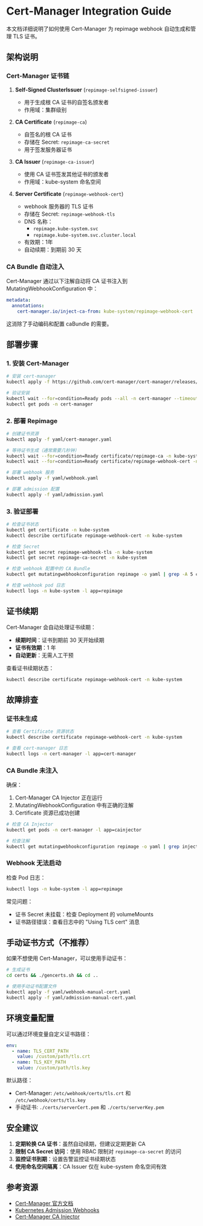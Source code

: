 # Cert-Manager Integration Guide

本文档详细说明了如何使用 Cert-Manager 为 repimage webhook 自动生成和管理 TLS 证书。

## 架构说明

### Cert-Manager 证书链

1. **Self-Signed ClusterIssuer** (`repimage-selfsigned-issuer`)
   - 用于生成根 CA 证书的自签名颁发者
   - 作用域：集群级别

2. **CA Certificate** (`repimage-ca`)
   - 自签名的根 CA 证书
   - 存储在 Secret: `repimage-ca-secret`
   - 用于签发服务器证书

3. **CA Issuer** (`repimage-ca-issuer`)
   - 使用 CA 证书签发其他证书的颁发者
   - 作用域：kube-system 命名空间

4. **Server Certificate** (`repimage-webhook-cert`)
   - webhook 服务器的 TLS 证书
   - 存储在 Secret: `repimage-webhook-tls`
   - DNS 名称：
     - `repimage.kube-system.svc`
     - `repimage.kube-system.svc.cluster.local`
   - 有效期：1年
   - 自动续期：到期前 30 天

### CA Bundle 自动注入

Cert-Manager 通过以下注解自动将 CA 证书注入到 MutatingWebhookConfiguration 中：

```yaml
metadata:
  annotations:
    cert-manager.io/inject-ca-from: kube-system/repimage-webhook-cert
```

这消除了手动编码和配置 caBundle 的需要。

## 部署步骤

### 1. 安装 Cert-Manager

```bash
# 安装 cert-manager
kubectl apply -f https://github.com/cert-manager/cert-manager/releases/download/v1.13.0/cert-manager.yaml

# 验证安装
kubectl wait --for=condition=Ready pods --all -n cert-manager --timeout=300s
kubectl get pods -n cert-manager
```

### 2. 部署 Repimage

```bash
# 创建证书资源
kubectl apply -f yaml/cert-manager.yaml

# 等待证书生成（通常需要几秒钟）
kubectl wait --for=condition=Ready certificate/repimage-ca -n kube-system --timeout=60s
kubectl wait --for=condition=Ready certificate/repimage-webhook-cert -n kube-system --timeout=60s

# 部署 webhook 服务
kubectl apply -f yaml/webhook.yaml

# 部署 admission 配置
kubectl apply -f yaml/admission.yaml
```

### 3. 验证部署

```bash
# 检查证书状态
kubectl get certificate -n kube-system
kubectl describe certificate repimage-webhook-cert -n kube-system

# 检查 Secret
kubectl get secret repimage-webhook-tls -n kube-system
kubectl get secret repimage-ca-secret -n kube-system

# 检查 webhook 配置中的 CA Bundle
kubectl get mutatingwebhookconfiguration repimage -o yaml | grep -A 5 caBundle

# 检查 webhook pod 日志
kubectl logs -n kube-system -l app=repimage
```

## 证书续期

Cert-Manager 会自动处理证书续期：

- **续期时间**：证书到期前 30 天开始续期
- **证书有效期**：1 年
- **自动更新**：无需人工干预

查看证书续期状态：

```bash
kubectl describe certificate repimage-webhook-cert -n kube-system
```

## 故障排查

### 证书未生成

```bash
# 查看 Certificate 资源状态
kubectl describe certificate repimage-webhook-cert -n kube-system

# 查看 cert-manager 日志
kubectl logs -n cert-manager -l app=cert-manager
```

### CA Bundle 未注入

确保：
1. Cert-Manager CA Injector 正在运行
2. MutatingWebhookConfiguration 中有正确的注解
3. Certificate 资源已成功创建

```bash
# 检查 CA Injector
kubectl get pods -n cert-manager -l app=cainjector

# 检查注解
kubectl get mutatingwebhookconfiguration repimage -o yaml | grep inject-ca-from
```

### Webhook 无法启动

检查 Pod 日志：

```bash
kubectl logs -n kube-system -l app=repimage
```

常见问题：
- 证书 Secret 未挂载：检查 Deployment 的 volumeMounts
- 证书路径错误：查看日志中的 "Using TLS cert" 消息

## 手动证书方式（不推荐）

如果不想使用 Cert-Manager，可以使用手动证书：

```bash
# 生成证书
cd certs && ./gencerts.sh && cd ..

# 使用手动证书配置文件
kubectl apply -f yaml/webhook-manual-cert.yaml
kubectl apply -f yaml/admission-manual-cert.yaml
```

## 环境变量配置

可以通过环境变量自定义证书路径：

```yaml
env:
  - name: TLS_CERT_PATH
    value: /custom/path/tls.crt
  - name: TLS_KEY_PATH
    value: /custom/path/tls.key
```

默认路径：
- Cert-Manager: `/etc/webhook/certs/tls.crt` 和 `/etc/webhook/certs/tls.key`
- 手动证书: `./certs/serverCert.pem` 和 `./certs/serverKey.pem`

## 安全建议

1. **定期轮换 CA 证书**：虽然自动续期，但建议定期更新 CA
2. **限制 CA Secret 访问**：使用 RBAC 限制对 `repimage-ca-secret` 的访问
3. **监控证书到期**：设置告警监控证书续期状态
4. **使用命名空间隔离**：CA Issuer 仅在 kube-system 命名空间有效

## 参考资源

- [Cert-Manager 官方文档](https://cert-manager.io/docs/)
- [Kubernetes Admission Webhooks](https://kubernetes.io/docs/reference/access-authn-authz/admission-controllers/)
- [Cert-Manager CA Injector](https://cert-manager.io/docs/concepts/ca-injector/)
